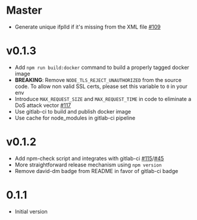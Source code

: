 # Master
  * Generate unique ifplId if it's missing from the XML file [#109](devteamreims/4ME#109)

# v0.1.3
  * Add `npm run build:docker` command to build a properly tagged docker image
  * **BREAKING**: Remove `NODE_TLS_REJECT_UNAUTHORIZED` from the source code. To allow non valid SSL certs, please set this variable to `0` in your env
  * Introduce `MAX_REQUEST_SIZE` and `MAX_REQUEST_TIME` in code to eliminate a DoS attack vector [#117](devteamreims/4ME#117)
  * Use gitlab-ci to build and publish docker image
  * Use cache for node_modules in gitlab-ci pipeline

# v0.1.2
  * Add npm-check script and integrates with gitlab-ci [#115](devteamreims/4ME#115)/[#45](devteamreims/4ME#45)
  * More straightforward release mechanism using `npm version`
  * Remove david-dm badge from README in favor of gitlab-ci badge

# 0.1.1
* Initial version
